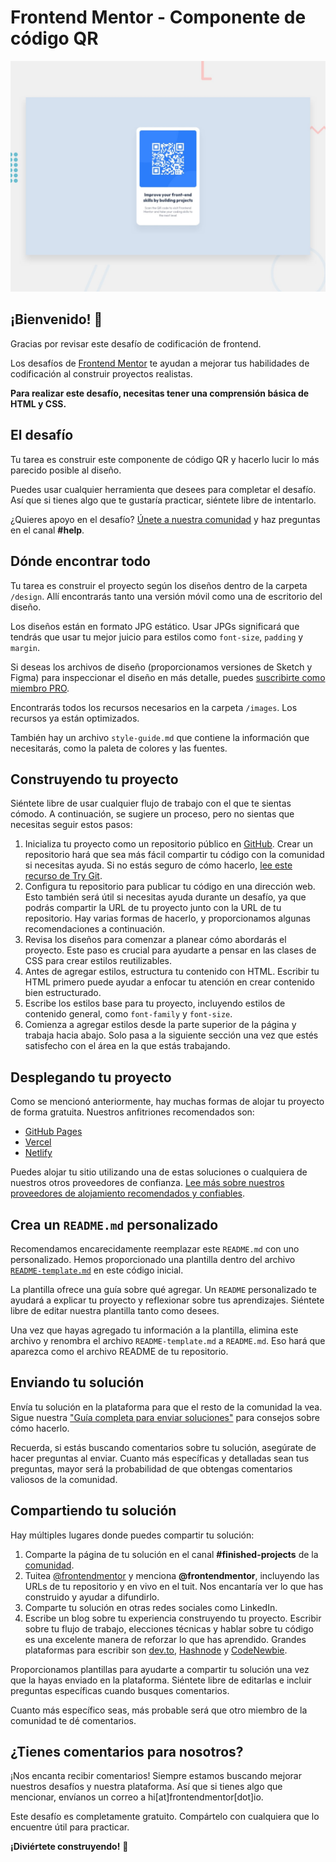 # Frontend Mentor - Componente de código QR

![Vista previa del diseño para el desafío del componente de código QR](./preview.jpg)

## ¡Bienvenido! 👋

Gracias por revisar este desafío de codificación de frontend.

Los desafíos de [Frontend Mentor](https://www.frontendmentor.io) te ayudan a mejorar tus habilidades de codificación al construir proyectos realistas.

**Para realizar este desafío, necesitas tener una comprensión básica de HTML y CSS.**

## El desafío

Tu tarea es construir este componente de código QR y hacerlo lucir lo más parecido posible al diseño.

Puedes usar cualquier herramienta que desees para completar el desafío. Así que si tienes algo que te gustaría practicar, siéntete libre de intentarlo.

¿Quieres apoyo en el desafío? [Únete a nuestra comunidad](https://www.frontendmentor.io/community) y haz preguntas en el canal **#help**.

## Dónde encontrar todo

Tu tarea es construir el proyecto según los diseños dentro de la carpeta `/design`. Allí encontrarás tanto una versión móvil como una de escritorio del diseño.

Los diseños están en formato JPG estático. Usar JPGs significará que tendrás que usar tu mejor juicio para estilos como `font-size`, `padding` y `margin`.

Si deseas los archivos de diseño (proporcionamos versiones de Sketch y Figma) para inspeccionar el diseño en más detalle, puedes [suscribirte como miembro PRO](https://www.frontendmentor.io/pro).

Encontrarás todos los recursos necesarios en la carpeta `/images`. Los recursos ya están optimizados.

También hay un archivo `style-guide.md` que contiene la información que necesitarás, como la paleta de colores y las fuentes.

## Construyendo tu proyecto

Siéntete libre de usar cualquier flujo de trabajo con el que te sientas cómodo. A continuación, se sugiere un proceso, pero no sientas que necesitas seguir estos pasos:

1. Inicializa tu proyecto como un repositorio público en [GitHub](https://github.com/). Crear un repositorio hará que sea más fácil compartir tu código con la comunidad si necesitas ayuda. Si no estás seguro de cómo hacerlo, [lee este recurso de Try Git](https://try.github.io/).
2. Configura tu repositorio para publicar tu código en una dirección web. Esto también será útil si necesitas ayuda durante un desafío, ya que podrás compartir la URL de tu proyecto junto con la URL de tu repositorio. Hay varias formas de hacerlo, y proporcionamos algunas recomendaciones a continuación.
3. Revisa los diseños para comenzar a planear cómo abordarás el proyecto. Este paso es crucial para ayudarte a pensar en las clases de CSS para crear estilos reutilizables.
4. Antes de agregar estilos, estructura tu contenido con HTML. Escribir tu HTML primero puede ayudar a enfocar tu atención en crear contenido bien estructurado.
5. Escribe los estilos base para tu proyecto, incluyendo estilos de contenido general, como `font-family` y `font-size`.
6. Comienza a agregar estilos desde la parte superior de la página y trabaja hacia abajo. Solo pasa a la siguiente sección una vez que estés satisfecho con el área en la que estás trabajando.

## Desplegando tu proyecto

Como se mencionó anteriormente, hay muchas formas de alojar tu proyecto de forma gratuita. Nuestros anfitriones recomendados son:

- [GitHub Pages](https://pages.github.com/)
- [Vercel](https://vercel.com/)
- [Netlify](https://www.netlify.com/)

Puedes alojar tu sitio utilizando una de estas soluciones o cualquiera de nuestros otros proveedores de confianza. [Lee más sobre nuestros proveedores de alojamiento recomendados y confiables](https://medium.com/frontend-mentor/frontend-mentor-trusted-hosting-providers-bf000dfebe).

## Crea un `README.md` personalizado

Recomendamos encarecidamente reemplazar este `README.md` con uno personalizado. Hemos proporcionado una plantilla dentro del archivo [`README-template.md`](./README-template.md) en este código inicial.

La plantilla ofrece una guía sobre qué agregar. Un `README` personalizado te ayudará a explicar tu proyecto y reflexionar sobre tus aprendizajes. Siéntete libre de editar nuestra plantilla tanto como desees.

Una vez que hayas agregado tu información a la plantilla, elimina este archivo y renombra el archivo `README-template.md` a `README.md`. Eso hará que aparezca como el archivo README de tu repositorio.

## Enviando tu solución

Envía tu solución en la plataforma para que el resto de la comunidad la vea. Sigue nuestra ["Guía completa para enviar soluciones"](https://medium.com/frontend-mentor/a-complete-guide-to-submitting-solutions-on-frontend-mentor-ac6384162248) para consejos sobre cómo hacerlo.

Recuerda, si estás buscando comentarios sobre tu solución, asegúrate de hacer preguntas al enviar. Cuanto más específicas y detalladas sean tus preguntas, mayor será la probabilidad de que obtengas comentarios valiosos de la comunidad.

## Compartiendo tu solución

Hay múltiples lugares donde puedes compartir tu solución:

1. Comparte la página de tu solución en el canal **#finished-projects** de la [comunidad](https://www.frontendmentor.io/community).
2. Tuitea [@frontendmentor](https://twitter.com/frontendmentor) y menciona **@frontendmentor**, incluyendo las URLs de tu repositorio y en vivo en el tuit. Nos encantaría ver lo que has construido y ayudar a difundirlo.
3. Comparte tu solución en otras redes sociales como LinkedIn.
4. Escribe un blog sobre tu experiencia construyendo tu proyecto. Escribir sobre tu flujo de trabajo, elecciones técnicas y hablar sobre tu código es una excelente manera de reforzar lo que has aprendido. Grandes plataformas para escribir son [dev.to](https://dev.to/), [Hashnode](https://hashnode.com/) y [CodeNewbie](https://community.codenewbie.org/).

Proporcionamos plantillas para ayudarte a compartir tu solución una vez que la hayas enviado en la plataforma. Siéntete libre de editarlas e incluir preguntas específicas cuando busques comentarios.

Cuanto más específico seas, más probable será que otro miembro de la comunidad te dé comentarios.

## ¿Tienes comentarios para nosotros?

¡Nos encanta recibir comentarios! Siempre estamos buscando mejorar nuestros desafíos y nuestra plataforma. Así que si tienes algo que mencionar, envíanos un correo a hi[at]frontendmentor[dot]io.

Este desafío es completamente gratuito. Compártelo con cualquiera que lo encuentre útil para practicar.

**¡Diviértete construyendo!** 🚀
